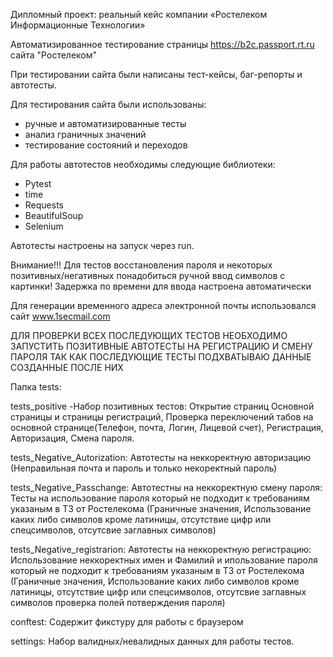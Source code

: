 Дипломный проект: реальный кейс компании «Ростелеком Информационные Технологии»

Автоматизированное тестирование страницы https://b2c.passport.rt.ru сайта "Ростелеком"

При тестировании сайта были написаны тест-кейсы, баг-репорты и автотесты.

Для тестирования сайта были использованы:

- ручные и автоматизированные тесты
- анализ граничных значений
- тестирование состояний и переходов

Для работы автотестов необходимы следующие библиотеки:

- Pytest
- time
- Requests
- BeautifulSoup
- Selenium

Автотесты настроены на запуск через run.

Внимание!!! Для тестов восстановления пароля и некоторых позитивных/негативных понадобиться ручной ввод символов с картинки! Задержка по времени для ввода настроена автоматически

Для генерации временного адреса электронной почты использовался сайт www.1secmail.com


ДЛЯ ПРОВЕРКИ ВСЕХ ПОСЛЕДУЮЩИХ ТЕСТОВ НЕОБХОДИМО ЗАПУСТИТЬ ПОЗИТИВНЫЕ АВТОТЕСТЫ НА РЕГИСТРАЦИЮ И СМЕНУ ПАРОЛЯ ТАК КАК ПОСЛЕДУЮЩИЕ ТЕСТЫ ПОДХВАТЫВАЮ ДАННЫЕ СОЗДАННЫЕ ПОСЛЕ НИХ

Папка tests:

tests_positive -Набор позитивных тестов: Открытие страниц Основной страницы и страницы регистраций, Проверка переключений табов на основной странице(Телефон, почта, Логин, Лицевой счет), Регистрация, Авторизация, Смена пароля.

tests_Negative_Autorization: Автотесты на неккоректную авторизацию (Неправильная почта и пароль и только некоректный пароль)

tests_Negative_Passchange: Автотестны на неккоректную смену пароля: Тесты на использование пароля который не подходит к требованиям указаным в ТЗ от Ростелекома (Граничные значения, Использование каких либо символов кроме латиницы, отсутствие цифр или спецсимволов, отсутсвие заглавных символов)

tests_Negative_registrarion: Автотесты на неккоректную регистрацию: Использование неккоректных имен и Фамилий и ипользование пароля который не подходит к требованиям указаным в ТЗ от Ростелекома (Граничные значения, Использование каких либо символов кроме латиницы, отсутствие цифр или спецсимволов, отсутсвие заглавных символов проверка полей потверждения пароля)

conftest: Содержит фикстуру для работы с браузером

settings: Набор валидных/невалидных данных для работы тестов.
 

